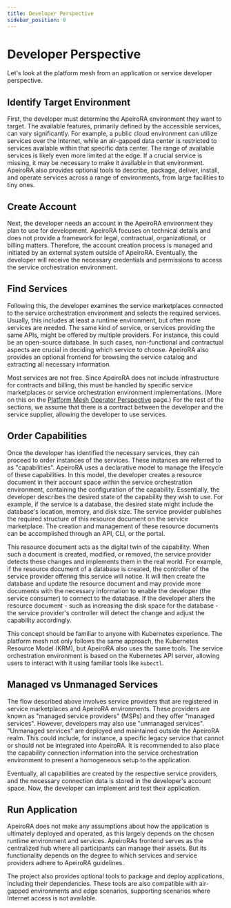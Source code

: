 ```yaml
---
title: Developer Perspective
sidebar_position: 0
---
```


# Developer Perspective

Let's look at the <Term>platform mesh</Term> from an application or service developer perspective.

## Identify Target Environment

First, the developer must determine the ApeiroRA environment they want to target.
The available features, primarily defined by the accessible <Term>services</Term>, can vary significantly.
For example, a public cloud environment can utilize services over the Internet, while an air-gapped data center is restricted to services available within that specific data center.
The range of available services is likely even more limited at the edge.
If a crucial service is missing, it may be necessary to make it available in that environment.
ApeiroRA also provides optional tools to describe, package, deliver, install, and operate services across a range of environments, from large facilities to tiny ones.


## Create Account

Next, the developer needs an <Term>account</Term> in the ApeiroRA environment they plan to use for development.
ApeiroRA focuses on technical details and does not provide a framework for legal, contractual, organizational, or billing matters.
Therefore, the account creation process is managed and initiated by an external system outside of ApeiroRA.
Eventually, the developer will receive the necessary credentials and permissions to access the <Term>service orchestration environment</Term>.


## Find Services

Following this, the developer examines the <Term>service marketplaces</Term> connected to the service orchestration environment and selects the required services.
Usually, this includes at least a runtime environment, but often more services are needed.
The same kind of service, or services providing the same APIs, might be offered by multiple providers.
For instance, this could be an open-source database. In such cases, non-functional and contractual aspects are crucial in deciding which service to choose.
ApeiroRA also provides an optional <Term>frontend</Term> for browsing the service catalog and extracting all necessary information.

Most services are not free.
Since ApeiroRA does not include infrastructure for contracts and billing, this must be handled by specific service marketplaces or service orchestration environment implementations.
(More on this on the [Platform Mesh Operator Perspective](operator-perspective.md) page.)
For the rest of the sections, we assume that there is a contract between the developer and the service supplier, allowing the developer to use services.


## Order Capabilities

Once the developer has identified the necessary services, they can proceed to order instances of the services.
These instances are referred to as "<Term>capabilities</Term>".
ApeiroRA uses a declarative model to manage the lifecycle of these capabilities.
In this model, the developer creates a <Term>resource</Term> document in their account space within the service orchestration environment, containing the configuration of the capability.
Essentially, the developer describes the desired state of the capability they wish to use.
For example, if the service is a database, the desired state might include the database's location, memory, and disk size.
The service provider publishes the required structure of this resource document on the service marketplace.
The creation and management of these resource documents can be accomplished through an API, CLI, or the portal.

This resource document acts as the <Term>digital twin</Term> of the capability.
When such a document is created, modified, or removed, the service provider detects these changes and implements them in the real world.
For example, if the resource document of a database is created, the <Term>controller</Term> of the service provider offering this service will notice.
It will then create the database and update the resource document and may provide more documents with the necessary information to enable the developer (the service consumer) to connect to the database.
If the developer alters the resource document - such as increasing the disk space for the database - the service provider's controller will detect the change and adjust the capability accordingly.

This concept should be familiar to anyone with Kubernetes experience.
The platform mesh not only follows the same approach, the <Term>Kubernetes Resource Model</Term> (KRM), but ApeiroRA also uses the same tools.
The service orchestration environment is based on the Kubernetes API server, allowing users to interact with it using familiar tools like `kubectl`.


## Managed vs Unmanaged Services

The flow described above involves service providers that are registered in service marketplaces and ApeiroRA environments.
These providers are known as "<Term>managed service providers</Term>" (MSPs) and they offer "<Term>managed services</Term>".
However, developers may also use "<Term>unmanaged services</Term>". "Unmanaged services" are deployed and maintained outside the ApeiroRA realm.
This could include, for instance, a specific legacy service that cannot or should not be integrated into ApeiroRA.
It is recommended to also place the capability connection information into the service orchestration environment to present a homogeneous setup to the application.

Eventually, all capabilities are created by the respective service providers, and the necessary connection data is stored in the developer's account space.
Now, the developer can implement and test their application.


## Run Application

ApeiroRA does not make any assumptions about how the application is ultimately deployed and operated, as this largely depends on the chosen runtime environment and services.
ApeiroRAs frontend serves as the centralized hub where all participants can manage their assets. But its functionality depends on the degree to which services and service providers adhere to ApeiroRA guidelines.

The project also provides optional tools to package and deploy applications, including their dependencies.
These tools are also compatible with air-gapped environments and edge scenarios, supporting scenarios where Internet access is not available.
